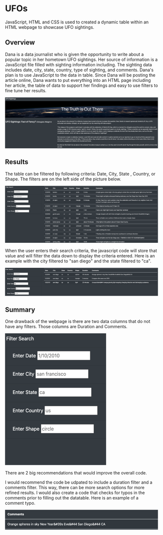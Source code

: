 # UFOs
JavaScript, HTML and CSS is used to created a dynamic table within an HTML webpage to showcase UFO sightings.


## Overview
Dana is a data journalist who is given the opportunity to write about a popular topic in her hometown UFO sightings. Her source of information is a JavaScript file filled with sighting information including. The sighting data includes date, city, state, country, type of sighting, and comments. Dana's plan is to use JavaScript to the data in table. Since Dana will be posting the article online, Dana wants to put everything into an HTML page including her article, the table of data to support her findings and easy to use filters to fine tune her results. 

![title](static/images/The_Truth_is_Out_There.png)

## Results
The table can be filtered by following criteria: Date, City, State , Country, or Shape. The filters are on the left side of the picture below.

![Filters](static/images/Sighting_Filters.png)

When the user enters their search criteria, the javascript code will store that value and will filter the data down to display the criteria entered. Here is an example with the city filtered to "san diego" and the state filtered to "ca".

![san diego](static/images/San_Diego.png)

## Summary
One drawback of the webpage is there are two data columns that do not have any filters. Those columns are Duration and Comments.

![addtional filters](static/images/additional_filters.png)

There are 2 big recommendations that would improve the overall code.

I would recommend the code be udpated to include a duration filter and a comments filter. This way, there can be more search options for more refined results. I would also create a code that checks for typos in the comments prior to filling out the datatable. Here is an example of a comment typo.

![comment](static/images/Comment_Info.png)
